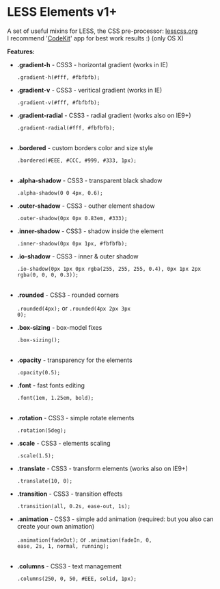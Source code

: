 LESS Elements v1+
=============

A set of useful mixins for LESS, the CSS pre-processor: <a href="http://lesscss.org" target="_blank">lesscss.org</a>
<br/>I recommend '<a href="http://incident57.com/codekit/" target="_blank">CodeKit</a>' app for best work results :) (only OS X)

   <b>Features:</b>
   
   <ul>
   <li><b>.gradient-h</b>            - CSS3 - horizontal gradient (works in IE)</li>
   
   <code>.gradient-h(#fff, #fbfbfb);</code>
   
   <li><b>.gradient-v</b>            - CSS3 - veritical gradient (works in IE)</li>
   
   <code>.gradient-v(#fff, #fbfbfb);</code>
   
   <li><b>.gradient-radial</b>       - CSS3 - radial gradient (works also on IE9+)</li>
   
   <code>.gradient-radial(#fff, #fbfbfb);</code>
   
   <br/>
   <li><b>.bordered</b>              - custom borders color and size style</li>
      
   <code>.bordered(#EEE, #CCC, #999, #333, 1px);</code>
   
   <br/>
   <li><b>.alpha-shadow</b>          - CSS3 - transparent black shadow</li>
   
   <code>.alpha-shadow(0 0 4px, 0.6);</code>
   
   <li><b>.outer-shadow</b>          - CSS3 - outher element shadow</li>
   
   <code>.outer-shadow(0px 0px 0.83em, #333);</code>
   
   <li><b>.inner-shadow</b>          - CSS3 - shadow inside the element</li>
   
   <code>.inner-shadow(0px 0px 1px, #fbfbfb);</code>
   
   <li><b>.io-shadow</b>             - CSS3 - inner & outer shadow</li>
   
   <code>.io-shadow(0px 1px 0px rgba(255, 255, 255, 0.4), 0px 1px 2px rgba(0, 0, 0, 0.3));</code>
   
   <br/>
   <li><b>.rounded</b>               - CSS3 - rounded corners</li>
   
   <code>.rounded(4px);</code> or <code>.rounded(4px 2px 3px 0);</code>
   
   <li><b>.box-sizing</b>            - box-model fixes</li>
   
   <code>.box-sizing();</code>
   
   <br/>
   <li><b>.opacity</b>               - transparency for the elements</li>
   
   <code>.opacity(0.5);</code>
   
   <li><b>.font</b>                  - fast fonts editing</li>
   
   <code>.font(1em, 1.25em, bold);</code>
   
   <br/>
   <li><b>.rotation</b>              - CSS3 - simple rotate elements</li>
   
   <code>.rotation(5deg);</code>
   
   <li><b>.scale</b>                 - CSS3 - elements scaling</li>
   
   <code>.scale(1.5);</code>
   
   <li><b>.translate</b>             - CSS3 - transform elements (works also on IE9+)</li>
   
   <code>.translate(10, 0);</code>
   
   <li><b>.transition</b>            - CSS3 - transition effects</li>
   
   <code>.transition(all, 0.2s, ease-out, 1s);</code>
   
   <li><b>.animation</b>             - CSS3 - simple add animation (required: <http://daneden.me/animate/> but you also can create your own animation)</li>
   
   <code>.animation(fadeOut);</code> or <code>.animation(fadeIn, 0, ease, 2s, 1, normal, running);</code>
   
   <br/>
   <li><b>.columns</b>               - CSS3 - text management</li>
   
   <code>.columns(250, 0, 50, #EEE, solid, 1px);</code>
   
   </ul>